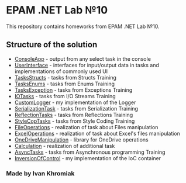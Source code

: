 # EPAM .NET Lab №10
This repository contains homeworks from EPAM .NET Lab №10.
## Structure of the solution
* [ConsoleApp](ConsoleApp) - output from any select task in the console
* [UserInterface](UserInterface) - interfaces for input/output data in tasks and implementations of commonly used UI
* [TasksStructs](TasksStructs) - tasks from Structs Training
* [TasksEnums](TasksEnums) - tasks from Enums Training
* [TasksException](TasksException) - tasks from Exceptions Training
* [IOTasks](IOTasks) - tasks from I/O Streams Training
* [CustomLogger](CustomLogger) - my implementation of the Logger
* [SerializationTask](SerializationTask) - tasks from Serialization Training
* [ReflectionTasks](ReflectionTasks) - tasks from Reflections Training
* [StyleCopTasks](StyleCopTasks) - tasks from Style Coding Training
* [FileOperations](FileOperations) - realization of task about Files manipulation
* [ExcelOperations](ExcelOperations) - realization of task about Excel's files manipulation
* [OneDriveManipulation](OneDriveManipulation) - library for OneDrive operations
* [Calculation](Calculation) - realization of additional task
* [AsyncTasks](AsyncTasks) - tasks from Asynchronous programming Training
* [InversionOfControl](InversionOfControl) - my implementation of the IoC container

### Made by Ivan Khromiak
